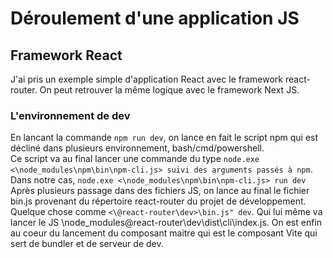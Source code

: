 # Déroulement d'une application JS   

## Framework React  
J'ai pris un exemple simple d'application React avec le framework react-router. On peut retrouver la même logique avec le framework Next JS.  
### L'environnement de dev  
En lancant la commande ```npm run dev```, on lance en fait le script npm qui est décliné dans plusieurs environnement, bash/cmd/powershell.  
Ce script va au final lancer une commande du type ```node.exe <\node_modules\npm\bin\npm-cli.js> suivi des arguments passés à npm```. Dans notre cas, ```node.exe <\node_modules\npm\bin\npm-cli.js> run dev```   
Après plusieurs passage dans des fichiers JS, on lance au final le fichier bin.js provenant du répertoire react-router du projet de développement. Quelque chose comme ```<\@react-router\dev>\bin.js" dev```.
Qui lui même va lancer le JS <Projet>\node_modules\@react-router\dev\dist\cli\index.js.  On est enfin au coeur du lancement du composant maitre qui est le composant Vite qui sert de bundler et de serveur de dev.





